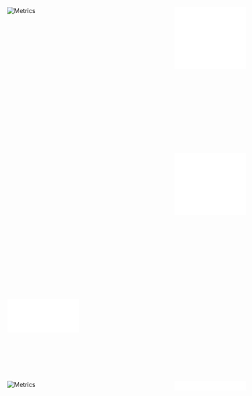 <div style="display: grid; grid-template-columns: repeat(2, 370px); grid-template-rows: repeat(2, 320px); grid-gap: 20px;">
  <img align="left" width="45%" height="100%" alt="Metrics" src="https://raw.githubusercontent.com/Hershit-shukla/Hershit-shukla/main/github-metrics.svg">
  <img align="right" width="45%" height="45%" alt="Metrics" src="/metrics.plugin.achievements.compact.svg">
<br><br><br><br><br><br><br><br><br><br><br><br><br><br>
  <img align="left" width="45%" height="45%" alt="Metrics" src="/metrics.plugin.repositories.pinned.svg">
  <img align="right" width="45%" height="45%" alt="Metrics" src="/metrics.plugin.activity.svg">
  <br><br><br><br><br><br><br><br><br><br>
  <img align="left" width="45%" height="45%" alt="Metrics" src="https://raw.githubusercontent.com/Hershit-shukla/Hershit-shukla/main/metrics.plugin.isocalendar.fullyear.svg">
  <img align="right" width="45%" height="45%" alt="Metrics" src="/metrics.plugin.languages.indepth.svg">
</div>
